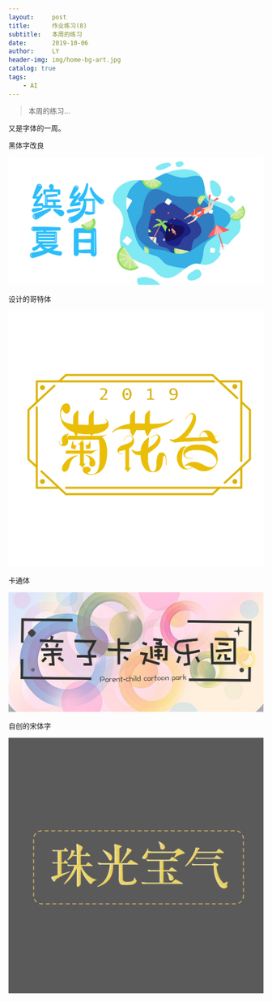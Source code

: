 ```yaml
---
layout:     post
title:      作业练习(8)
subtitle:   本周的练习
date:       2019-10-06
author:     LY
header-img: img/home-bg-art.jpg
catalog: true
tags:
    - AI
---
```


> 本周的练习... 

又是字体的一周。

黑体字改良

![](/img/2019100601.png)

设计的哥特体

![](/img/2019100602.png)

卡通体

![](/img/2019100603.png)

自创的宋体字

![](/img/2019100604.png)

